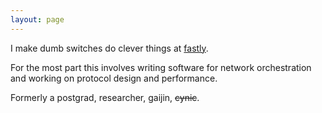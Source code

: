```yaml
---
layout: page
---
```


I make dumb switches do clever things at [fastly](www.fastly.com).

For the most part this involves writing software for network orchestration and working on protocol design and performance. 

Formerly a postgrad, researcher, gaijin, <strike>cynic</strike>.
